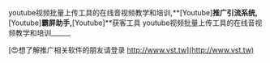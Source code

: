 youtube视频批量上传工具的在线音视频教学和培训,**[Youtube]**推广引流系统,**[Youtube]**霸屏助手,**[Youtube]**获客工具
youtube视频批量上传工具的在线音视频教学和培训______

[😍想了解推广相关软件的朋友请登录 http://www.vst.tw](http://www.vst.tw)



